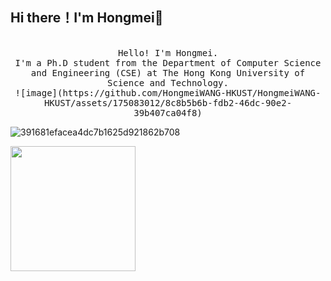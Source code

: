## Hi there！I'm Hongmei👋
<p align="center">
  <br>
  <samp>
    Hello! I'm Hongmei.
    <br>I'm a Ph.D student from the Department of Computer Science and Engineering (CSE) at The Hong Kong University of Science and Technology.<br>
![image](https://github.com/HongmeiWANG-HKUST/HongmeiWANG-HKUST/assets/175083012/8c8b5b6b-fdb2-46dc-90e2-39b407ca04f8)

![391681efacea4dc7b1625d921862b708](https://github.com/HongmeiWANG-HKUST/HongmeiWANG-HKUST/assets/175083012/7ea30d04-ff37-42c6-92a6-69f5d1fc907c)



  <img src="[https://github.com/HongmeiWANG-HKUST/HongmeiWANG-HKUST/assets/175083012/7ea30d04-ff37-42c6-92a6-69f5d1fc907c.gif]" width="200"/>


<!--
**HongmeiWANG-HKUST/HongmeiWANG-HKUST** is a ✨ _special_ ✨ repository because its `README.md` (this file) appears on your GitHub profile.

Here are some ideas to get you started:

- 🔭 I’m currently working on ...
- 🌱 I’m currently learning ...
- 👯 I’m looking to collaborate on ...
- 🤔 I’m looking for help with ...
- 💬 Ask me about ...
- 📫 How to reach me: ...
- 😄 Pronouns: ...
- ⚡ Fun fact: ...
-->
